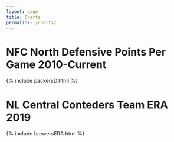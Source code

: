 ```yaml
---
layout: page
title: Charts
permalink: /charts/
---
```

# NFC North Defensive Points Per Game 2010-Current
{% include packersD.html %}

# NL Central Conteders Team ERA 2019
{% include brewersERA.html %}